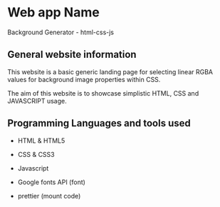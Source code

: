 # Web app Name 

Background Generator - html-css-js

## General website information

This website is a basic generic landing page 
for selecting linear RGBA values for 
background image properties within CSS.

The aim of this website is to showcase simplistic 
HTML, CSS and JAVASCRIPT usage.

## Programming Languages and tools used

- HTML & HTML5
- CSS & CSS3
- Javascript 

- Google fonts API (font)
- prettier (mount code)
